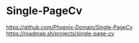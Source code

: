 # Single-PageCv
https://github.com/Phoenix-Domain/Single-PageCv
https://roadmap.sh/projects/single-page-cv
